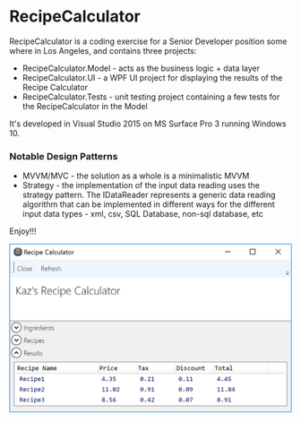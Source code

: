 # RecipeCalculator
RecipeCalculator is a coding exercise for a Senior Developer position some where in Los Angeles, and contains three projects:
<ul>
 <li>RecipeCalculator.Model - acts as the business logic + data layer</li>
 <li>RecipeCalculator.UI - a WPF UI project for displaying the results of the Recipe Calculator</li>
 <li>RecipeCalculator.Tests - unit testing project containing a few tests for the RecipeCalculator in the Model </li>
</ul> 

<p>It's developed in Visual Studio 2015 on MS Surface Pro 3 running Windows 10.</p>

<h3>Notable Design Patterns </h3>
<ul>
 <li>MVVM/MVC - the solution as a whole is a minimalistic MVVM</li>
 <li>Strategy - the implementation of the input data reading uses the strategy pattern. The IDataReader represents a generic data reading algorithm that can be implemented in different ways for the different input data types - xml, csv, SQL Database, non-sql database, etc</li>
</ul>

Enjoy!!!

<img src='screenshot.PNG' />
